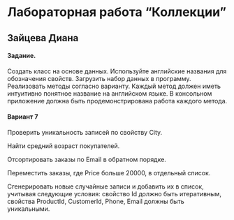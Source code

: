 # Лабораторная работа “Коллекции”
## Зайцева Диана

#### Задание.

Создать класс на основе данных. Используйте английские названия для обозначения свойств.
Загрузить набор данных в программу. Реализовать методы согласно варианту.
Каждый метод должен иметь интуитивно понятное название на английском языке.
В консольном приложение должна быть продемонстрирована работа каждого метода.

#### Вариант 7
 
Проверить уникальность записей по свойству City.

Найти средний возраст покупателей.

Отсортировать заказы по Email в обратном порядке.

Переместить заказы, где Price больше 20000, в отдельный список.

Сгенерировать новые случайные записи и добавить их в список, учитывая следующие условия: свойство Id должно быть итеративным, свойства ProductId, CustomerId, Phone, Email должны быть уникальными.
